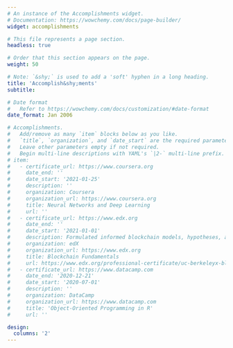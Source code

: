 ```yaml
---
# An instance of the Accomplishments widget.
# Documentation: https://wowchemy.com/docs/page-builder/
widget: accomplishments

# This file represents a page section.
headless: true

# Order that this section appears on the page.
weight: 50

# Note: `&shy;` is used to add a 'soft' hyphen in a long heading.
title: 'Accomplish&shy;ments'
subtitle:

# Date format
#   Refer to https://wowchemy.com/docs/customization/#date-format
date_format: Jan 2006

# Accomplishments.
#   Add/remove as many `item` blocks below as you like.
#   `title`, `organization`, and `date_start` are the required parameters.
#   Leave other parameters empty if not required.
#   Begin multi-line descriptions with YAML's `|2-` multi-line prefix.
# item:
#   - certificate_url: https://www.coursera.org
#     date_end: ''
#     date_start: '2021-01-25'
#     description: ''
#     organization: Coursera
#     organization_url: https://www.coursera.org
#     title: Neural Networks and Deep Learning
#     url: ''
#   - certificate_url: https://www.edx.org
#     date_end: ''
#     date_start: '2021-01-01'
#     description: Formulated informed blockchain models, hypotheses, and use cases.
#     organization: edX
#     organization_url: https://www.edx.org
#     title: Blockchain Fundamentals
#     url: https://www.edx.org/professional-certificate/uc-berkeleyx-blockchain-fundamentals
#   - certificate_url: https://www.datacamp.com
#     date_end: '2020-12-21'
#     date_start: '2020-07-01'
#     description: ''
#     organization: DataCamp
#     organization_url: https://www.datacamp.com
#     title: 'Object-Oriented Programming in R'
#     url: ''

design:
  columns: '2'
---
```

